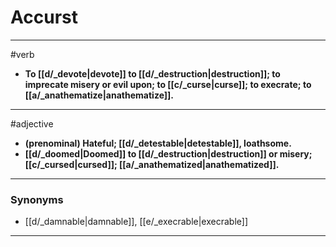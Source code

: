 # Accurst
---
#verb
- **To [[d/_devote|devote]] to [[d/_destruction|destruction]]; to imprecate misery or evil upon; to [[c/_curse|curse]]; to execrate; to [[a/_anathematize|anathematize]].**
---
#adjective
- **(prenominal) Hateful; [[d/_detestable|detestable]], loathsome.**
- **[[d/_doomed|Doomed]] to [[d/_destruction|destruction]] or misery; [[c/_cursed|cursed]]; [[a/_anathematized|anathematized]].**
---
### Synonyms
- [[d/_damnable|damnable]], [[e/_execrable|execrable]]
---
